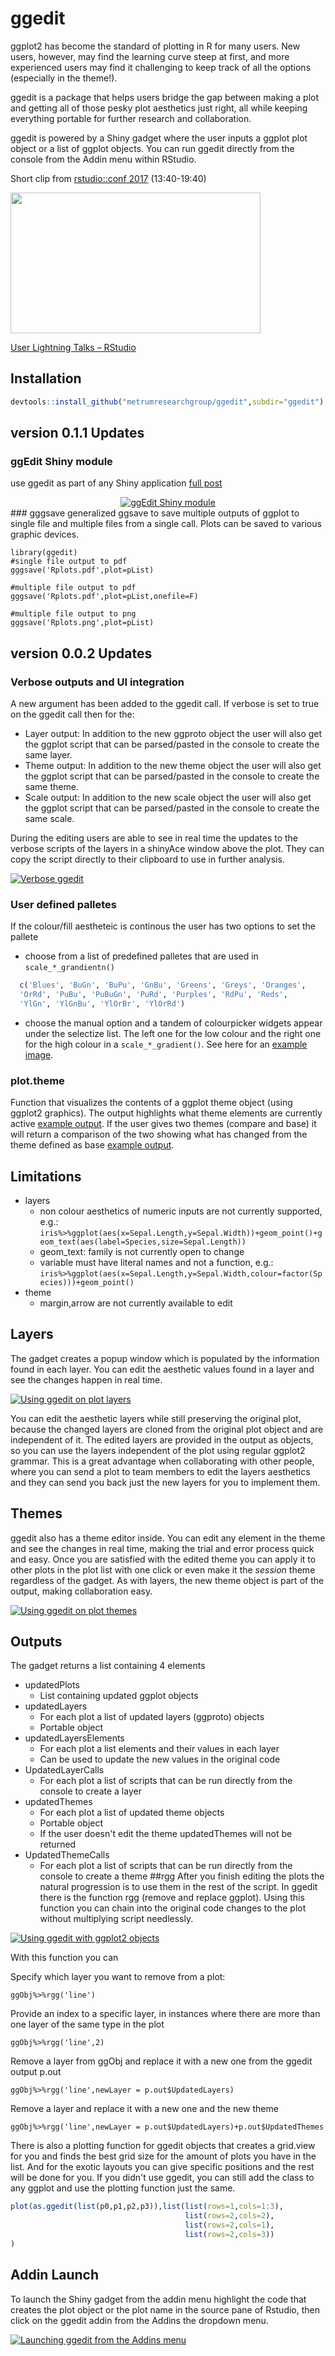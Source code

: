 # ggedit

ggplot2 has become the standard of plotting in R for many users. New users, however, may find the learning curve steep at first, and more experienced users may find it challenging to keep track of all the options (especially in the theme!). 

ggedit is a package that helps users bridge the gap between making a plot and getting all of those pesky plot aesthetics just right, all while keeping everything portable for further research and collaboration.

ggedit is powered by a Shiny gadget where the user inputs a ggplot plot object or a list of ggplot objects. You can run ggedit directly from the console from the Addin menu within RStudio.

Short clip from [rstudio::conf 2017](https://www.rstudio.com/conference/) (13:40-19:40)

<!---
[![](https://embedwistia-a.akamaihd.net/deliveries/14bd323d229d35c90ca8af815b0f49dde8f73ad2.jpg?image_play_button_size=2x&amp;image_crop_resized=960x540&amp;image_play_button=1&amp;image_play_button_color=71aadbe0){:height="400px" width="225px"}](https://www.rstudio.com/resources/videos/user-lightning-talks/?wvideo=64h36ke5ph)
--->

<p><a href="https://www.rstudio.com/resources/videos/user-lightning-talks/?wvideo=64h36ke5ph"><img src="https://embedwistia-a.akamaihd.net/deliveries/14bd323d229d35c90ca8af815b0f49dde8f73ad2.jpg?image_play_button_size=2x&amp;image_crop_resized=960x540&amp;image_play_button=1&amp;image_play_button_color=71aadbe0" width="400" height="225" style="width: 400px; height: 225px;"></a></p><p><a href="https://www.rstudio.com/resources/videos/user-lightning-talks/?wvideo=64h36ke5ph">User Lightning Talks – RStudio</a></p>


## Installation
```r
devtools::install_github("metrumresearchgroup/ggedit",subdir="ggedit")
```
## version 0.1.1 Updates
### ggEdit Shiny module
use ggedit as part of any Shiny application <a href="https://github.com/metrumresearchgroup/ggedit/tree/master/BlogPosts/Third" target="_blank">full post</a>
<center>
<a href="http://www.youtube.com/watch?v=pJ1kbd_OVwg" target="_blank" ><img src="http://img.youtube.com/vi/pJ1kbd_OVwg/0.jpg" alt="ggEdit Shiny module"></a>
</center>
### gggsave
generalized ggsave to save multiple outputs of ggplot to single file and multiple files from a single call. Plots can be saved to various graphic devices. 

```
library(ggedit)
#single file output to pdf
gggsave('Rplots.pdf',plot=pList)

#multiple file output to pdf
gggsave('Rplots.pdf',plot=pList,onefile=F)

#multiple file output to png
gggsave('Rplots.png',plot=pList)
```

## version 0.0.2 Updates
### Verbose outputs and UI integration
A new argument has been added to the ggedit call. If verbose is set to true on the ggedit call then for the:
  - Layer output: In addition to the new ggproto object the user will also get the ggplot script that can be parsed/pasted in the console to create the same layer. 
  - Theme output: In addition to the new theme object the user will also get the ggplot script that can be parsed/pasted in the console to create the same theme.
  - Scale output: In addition to the new scale object the user will also get the ggplot script that can be parsed/pasted in the console to create the same scale.
  
During the editing users are able to see in real time the updates to the verbose scripts of the layers in a shinyAce window above the plot. They can copy the script directly to their clipboard to use in further analysis.

[![Verbose ggedit](http://img.youtube.com/vi/LN5OzswgUY4/0.jpg)](http://www.youtube.com/watch?v=LN5OzswgUY4)

### User defined palletes
If the colour/fill aestheteic is continous the user has two options to set the pallete

  - choose from a list of predefined palletes that are used in `scale_*_grandientn()`
  
```r
  c('Blues', 'BuGn', 'BuPu', 'GnBu', 'Greens', 'Greys', 'Oranges',
  'OrRd', 'PuBu', 'PuBuGn', 'PuRd', 'Purples', 'RdPu', 'Reds',
  'YlGn', 'YlGnBu', 'YlOrBr', 'YlOrRd')
```
  
  - choose the manual option and a tandem of colourpicker widgets appear under the selectize list. The left one for the low colour and the right one for the high colour in a `scale_*_gradient()`. See here for an [example image](https://raw.githubusercontent.com/metrumresearchgroup/ggedit/master/palleteExample.png).


### plot.theme
Function that visualizes the contents of a ggplot theme object (using ggplot2 graphics). The output highlights what theme elements are currently active [example output](https://raw.githubusercontent.com/metrumresearchgroup/ggedit/master/ThemePlot/plotthemebw.png). If the user gives two themes (compare and base) it will return a comparison of the two showing what has changed from the theme defined as base [example output](https://raw.githubusercontent.com/metrumresearchgroup/ggedit/master/ThemePlot/plotthemecompare.png). 

## Limitations
  - layers
    - non colour aesthetics of numeric inputs are not currently supported, e.g.:
      `iris%>%ggplot(aes(x=Sepal.Length,y=Sepal.Width))+geom_point()+geom_text(aes(label=Species,size=Sepal.Length))`
    - geom_text: family is not currently open to change
    - variable must have literal names and not a function, e.g.:
    `iris%>%ggplot(aes(x=Sepal.Length,y=Sepal.Width,colour=factor(Species)))+geom_point()`
  - theme
    - margin,arrow are not currently available to edit

## Layers
The gadget creates a popup window which is populated by the information found in each layer. You can edit the aesthetic values found in a layer and see the changes happen in real time.

[![Using ggedit on plot layers](http://img.youtube.com/vi/OvMWCHpCmaI/0.jpg)](http://www.youtube.com/watch?v=OvMWCHpCmaI)

You can edit the aesthetic layers while still preserving the original plot, because the changed layers are cloned from the original plot object and are independent of it. The edited layers are provided in the output as objects, so you can use the layers independent of the plot using regular ggplot2 grammar. This is a great advantage when collaborating with other people, where you can send a plot to team members to edit the layers aesthetics and they can send you back just the new layers for you to implement them. 

## Themes
ggedit also has a theme editor inside. You can edit any element in the theme and see the changes in real time, making the trial and error process quick and easy. Once you are satisfied with the edited theme you can apply it to other plots in the plot list with one click or even make it the <em>session</em> theme regardless of the gadget. As with layers, the new theme object is part of the output, making collaboration easy.

[![Using ggedit on plot themes](http://img.youtube.com/vi/813QxbsrvLM/0.jpg)](http://www.youtube.com/watch?v=813QxbsrvLM)


## Outputs
The gadget returns a list containing 4 elements

  - updatedPlots
    - List containing updated ggplot objects
  - updatedLayers
    - For each plot a list of updated layers (ggproto) objects
    - Portable object
  - updatedLayersElements
    - For each plot a list elements and their values in each layer
    - Can be used to update the new values in the original code
  - UpdatedLayerCalls
    - For each plot a list of scripts that can be run directly from the console to create a layer
  - updatedThemes
    - For each plot a list of updated theme objects
    - Portable object
    - If the user doesn't edit the theme updatedThemes will not be returned
  - UpdatedThemeCalls
    - For each plot a list of scripts that can be run directly from the console to create a theme
##rgg
After you finish editing the plots the natural progression is to use them in the rest of the script. In ggedit there is the function rgg (remove and replace ggplot). Using this function you can chain into the original code changes to the plot without multiplying script needlessly.

[![Using ggedit with ggplot2 objects](http://img.youtube.com/vi/0QmJHwoWQWM/0.jpg)](http://www.youtube.com/watch?v=0QmJHwoWQWM)


With this function you can 

Specify which layer you want to remove from a plot:

`ggObj%>%rgg('line')`

Provide an index to a specific layer, in instances where there are more than one layer of the same type in the plot

`ggObj%>%rgg('line',2)`

Remove a layer from ggObj and replace it with a new one from the ggedit output p.out

`ggObj%>%rgg('line',newLayer = p.out$UpdatedLayers)`

Remove a layer and replace it with a new one and the new theme 

`ggObj%>%rgg('line',newLayer = p.out$UpdatedLayers)+p.out$UpdatedThemes`

There is also a plotting function for ggedit objects that creates a grid.view for you and finds the best grid size for the amount of plots you have in the list. And for the exotic layouts you can give specific positions and the rest will be done for you. If you didn't use ggedit, you can still add the class to any ggplot and use the plotting function just the same.

```r
plot(as.ggedit(list(p0,p1,p2,p3)),list(list(rows=1,cols=1:3),
                                       list(rows=2,cols=2),
                                       list(rows=2,cols=1),
                                       list(rows=2,cols=3))
)
```

## Addin Launch
To launch the Shiny gadget from the addin menu highlight the code that creates the plot object or the plot name in the source pane of Rstudio, then click on the ggedit addin from the Addins the dropdown menu.

[![Launching ggedit from the Addins menu](http://img.youtube.com/vi/693XhHt8fug/0.jpg)](http://www.youtube.com/watch?v=693XhHt8fug)
